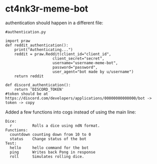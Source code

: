 # ct4nk3r-meme-bot

authentication should happen in a different file:

```
#authentication.py

import praw
def reddit_authentication():
    print("Authenticating...")
    reddit = praw.Reddit(client_id="client_id",
                     client_secret="secret",
                     username="username-meme-bot",
                     password="password",
                     user_agent="bot made by u/username")
    return reddit

def discord_authentication():
    return 'DISCORD_TOKEN'
#token should be at https://discord.com/developers/applications/00000000000000/bot -> token -> copy
```

Added a few functions into cogs instead of using the main line:

```
Dice:
  r         Rolls a dice using ndN format.
Functions:
  countdown counting down from 10 to 0
  status    Change status of the bot
Test:
  hello     hello command for the bot
  ping      Writes back Pong in response
  roll      Simulates rolling dice.
```